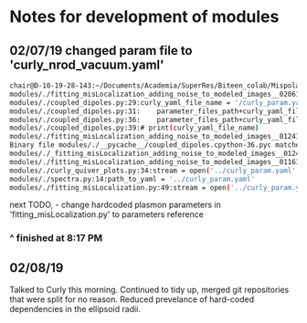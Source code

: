 # Notes for development of modules

## 02/07/19 changed param file to 'curly_nrod_vacuum.yaml'

```Bash
chair@D-10-19-28-143:~/Documents/Academia/SuperRes/Biteen_colab/Mispolarization/python/gitted/solving_problems$ grep -rn 'modules/.' -e 'curly'
modules/./fitting_misLocalization_adding_noise_to_modeled_images__020619.py:40:stream = open('../parameter_files/curly_param.yaml','r')
modules/./coupled_dipoles.py:29:curly_yaml_file_name = '/curly_param.yaml'
modules/./coupled_dipoles.py:31:    parameter_files_path+curly_yaml_file_name
modules/./coupled_dipoles.py:36:    parameter_files_path+curly_yaml_file_name,'r'
modules/./coupled_dipoles.py:39:# print(curly_yaml_file_name)
modules/./fitting_misLocalization_adding_noise_to_modeled_images__012419.py:37:stream = open('../curly_param.yaml','r')
Binary file modules/./__pycache__/coupled_dipoles.cpython-36.pyc matches
modules/./_fitting_misLocalization_adding_noise_to_modeled_images__012419.py:40:stream = open('../curly_param.yaml','r')
modules/./fitting_misLocalization_adding_noise_to_modeled_images__011619v11.py:34:stream = open('../curly_param.yaml','r')
modules/./curly_quiver_plots.py:34:stream = open('../curly_param.yaml','r')
modules/./spectra.py:14:path_to_yaml = '../curly_param.yaml'
modules/./fitting_misLocalization.py:49:stream = open('../curly_param.yaml','r')
```

next TODO, 
	- change hardcoded plasmon parameters in 'fitting_misLocalization.py' to parameters reference

### ^ finished at 8:17 PM

## 02/08/19
Talked to Curly this morning. Continued to tidy up, merged git repositories that were split for no reason. Reduced prevelance of hard-coded dependencies in the ellipsoid radii. 
